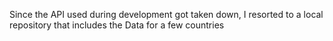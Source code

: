 Since the API used during development got taken down, I resorted to a local repository that includes the Data for a few countries
